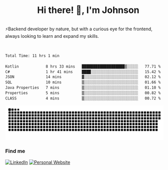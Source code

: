 <div id="user-content-toc">
  <ul align="center">
    <summary><h1 style="display: inline-block">Hi there! 👋, I'm Johnson</h1></summary>
  </ul>
</div>

⚡Backend developer by nature, but with a curious eye for the frontend, always looking to learn and expand my skills.

<br>


<!--START_SECTION:waka-->

```txt
Total Time: 11 hrs 1 min

Kotlin            8 hrs 33 mins   ███████████████████▒░░░░░   77.71 %
C#                1 hr 41 mins    ████░░░░░░░░░░░░░░░░░░░░░   15.42 %
JSON              14 mins         ▓░░░░░░░░░░░░░░░░░░░░░░░░   02.12 %
SQL               10 mins         ▒░░░░░░░░░░░░░░░░░░░░░░░░   01.66 %
Java Properties   7 mins          ▒░░░░░░░░░░░░░░░░░░░░░░░░   01.10 %
Properties        5 mins          ▒░░░░░░░░░░░░░░░░░░░░░░░░   00.82 %
CLASS             4 mins          ▒░░░░░░░░░░░░░░░░░░░░░░░░   00.72 %
```

<!--END_SECTION:waka-->

<picture>
  <source  srcset="https://github.com/joshwambere/joshwambere/blob/output/github-contribution-grid-snake-dark.svg?palette=github-dark">
  <source  srcset="https://github.com/joshwambere/joshwambere/blob/output/github-contribution-grid-snake.svg">
  <img alt="github contribution grid snake animation" src="https://github.com/joshwambere/joshwambere/blob/output/github-contribution-grid-snake.svg">
</picture>

### Find me
<a href="https://www.linkedin.com/in/dusabe-johnson" target="_blank"><img src="https://img.shields.io/badge/LinkedIn-%230077B5.svg?&style=flat&logo=linkedin&logoColor=white" alt="LinkedIn"></a>
‎‎ [![Personal Website](https://img.shields.io/badge/visit-Johnsonis.me-blue)](https://johnsonis.me/)
